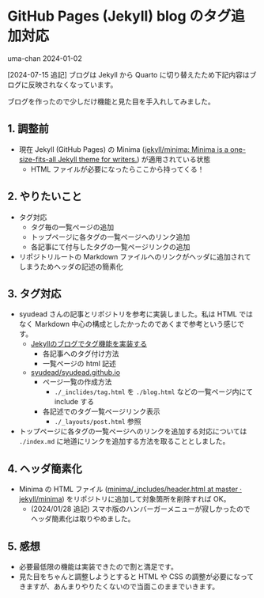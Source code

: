 # GitHub Pages (Jekyll) blog のタグ追加対応
uma-chan
2024-01-02

\[2024-07-15 追記\] ブログは Jekyll から Quarto
に切り替えたため下記内容はブログに反映されなくなっています。

ブログを作ったので少しだけ機能と見た目を手入れしてみました。

## 1. 調整前

- 現在 Jekyll (GitHub Pages) の Minima ([jekyll/minima: Minima is a
  one-size-fits-all Jekyll theme for
  writers.](https://github.com/jekyll/minima)) が適用されている状態
  - HTML ファイルが必要になったらここから持ってくる！

## 2. やりたいこと

- タグ対応
  - タグ毎の一覧ページの追加
  - トップページに各タグの一覧ページへのリンク追加
  - 各記事にて付与したタグの一覧ページリンクの追加
- リポジトリルートの Markdown
  ファイルへのリンクがヘッダに追加されてしまうためヘッダの記述の簡素化

## 3. タグ対応

- syudead さんの記事とリポジトリを参考に実装しました。私は HTML ではなく
  Markdown 中心の構成としたかったのであくまで参考という感じです。
  - [Jekyllのブログでタグ機能を実装する](https://rainyflow.net/2016/03/13/jekyll-tags.html)
    - 各記事へのタグ付け方法
    - 一覧ページの html 記述
  - [syudead/syudead.github.io](https://github.com/syudead/syudead.github.io)
    - ページ一覧の作成方法
      - `./_inclides/tag.html` を `./blog.html` などの一覧ページ内にて
        include する
    - 各記述でのタグ一覧ページリンク表示
      - `./_layouts/post.html` 参照
- トップページに各タグの一覧ページへのリンクを追加する対応については
  `./index.md` に地道にリンクを追加する方法を取ることとしました。

## 4. ヘッダ簡素化

- Minima の HTML ファイル ([minima/\_includes/header.html at master ·
  jekyll/minima](https://github.com/jekyll/minima/blob/master/_includes/header.html))
  をリポジトリに追加して対象箇所を削除すれば OK。
  - (2024/01/28 追記)
    スマホ版のハンバーガーメニューが寂しかったのでヘッダ簡素化は取りやめました。

## 5. 感想

- 必要最低限の機能は実装できたので割と満足です。
- 見た目をちゃんと調整しようとすると HTML や CSS
  の調整が必要になってきますが、あんまりやりたくないので当面このままでいきます。
